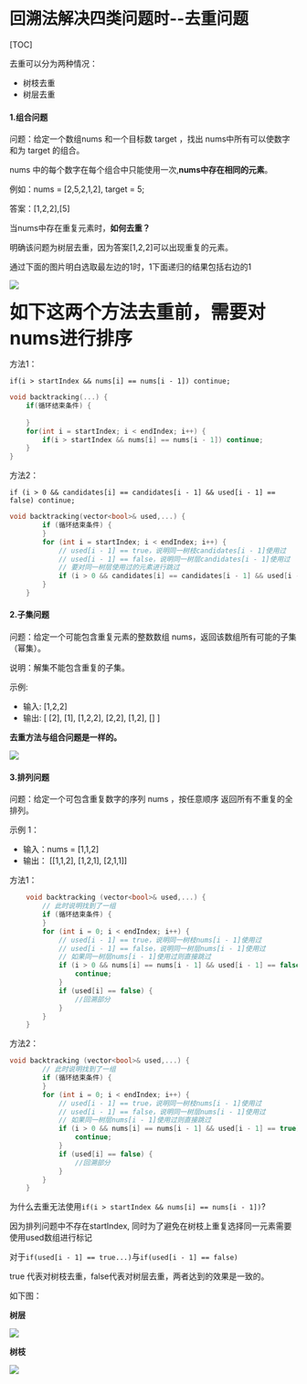 # 		回溯法解决四类问题时--去重问题

[TOC]

去重可以分为两种情况：

- 树枝去重
- 树层去重

#### 1.组合问题

问题：给定一个数组nums 和一个目标数 target ，找出 nums中所有可以使数字和为 target 的组合。

nums 中的每个数字在每个组合中只能使用一次,**nums中存在相同的元素**。

例如：nums = [2,5,2,1,2], target = 5;

答案：[1,2,2],[5]

当nums中存在重复元素时，**如何去重？**

明确该问题为树层去重，因为答案[1,2,2]可以出现重复的元素。

通过下面的图片明白选取最左边的1时，1下面递归的结果包括右边的1

![](https://camo.githubusercontent.com/19c848f21bf2791ae46871015f703b614fe19789da7cd68c9515a050266a8089/68747470733a2f2f636f64652d7468696e6b696e672d313235333835353039332e66696c652e6d7971636c6f75642e636f6d2f706963732f32303233303331303030303931382e706e67)

<font size = 6 >**如下这两个方法去重前，需要对nums进行排序**</font>

方法1：

`if(i > startIndex && nums[i] == nums[i - 1]) continue; `

```c++
void backtracking(...) {
    if(循环结束条件) {
        
    }
    for(int i = startIndex; i < endIndex; i++) {
        if(i > startIndex && nums[i] == nums[i - 1]) continue; 
    }
}
```

方法2：

`if (i > 0 && candidates[i] == candidates[i - 1] && used[i - 1] == false) continue;`

```c++
void backtracking(vector<bool>& used,...) {
        if (循环结束条件) {
        }
        for (int i = startIndex; i < endIndex; i++) {
            // used[i - 1] == true，说明同一树枝candidates[i - 1]使用过
            // used[i - 1] == false，说明同一树层candidates[i - 1]使用过
            // 要对同一树层使用过的元素进行跳过
            if (i > 0 && candidates[i] == candidates[i - 1] && used[i - 1] == false) continue;        
        }
    }

```

#### 2.子集问题

问题：给定一个可能包含重复元素的整数数组 nums，返回该数组所有可能的子集（幂集）。

说明：解集不能包含重复的子集。

示例:

- 输入: [1,2,2]
- 输出: [ [2], [1], [1,2,2], [2,2], [1,2], [] ]

**去重方法与组合问题是一样的。**

![](https://camo.githubusercontent.com/9bf54f50895f39143eb86212493192fd2785477ce470dd02f68b3eac1d524554/68747470733a2f2f636f64652d7468696e6b696e672d313235333835353039332e66696c652e6d7971636c6f75642e636f6d2f706963732f32303230313132343139353431313937372e706e67)

#### 3.排列问题

问题：给定一个可包含重复数字的序列 nums ，按任意顺序 返回所有不重复的全排列。

示例 1：

- 输入：nums = [1,1,2]
- 输出： [[1,1,2], [1,2,1], [2,1,1]]

方法1：

```c++
	void backtracking (vector<bool>& used,...) {
        // 此时说明找到了一组
        if (循环结束条件) {
        }
        for (int i = 0; i < endIndex; i++) {
            // used[i - 1] == true，说明同一树枝nums[i - 1]使用过
            // used[i - 1] == false，说明同一树层nums[i - 1]使用过
            // 如果同一树层nums[i - 1]使用过则直接跳过
            if (i > 0 && nums[i] == nums[i - 1] && used[i - 1] == false) {
                continue;
            }
            if (used[i] == false) {
         		//回溯部分
            }
        }
    }


```

方法2：

```c++
void backtracking (vector<bool>& used,...) {
        // 此时说明找到了一组
        if (循环结束条件) {
        }
        for (int i = 0; i < endIndex; i++) {
            // used[i - 1] == true，说明同一树枝nums[i - 1]使用过
            // used[i - 1] == false，说明同一树层nums[i - 1]使用过
            // 如果同一树层nums[i - 1]使用过则直接跳过
            if (i > 0 && nums[i] == nums[i - 1] && used[i - 1] == true) {
                continue;
            }
            if (used[i] == false) {
         		//回溯部分
            }
        }
    }
```

为什么去重无法使用`if(i > startIndex && nums[i] == nums[i - 1])`?

因为排列问题中不存在startIndex, 同时为了避免在树枝上重复选择同一元素需要使用used数组进行标记

对于`if(used[i - 1] == true...)`与`if(used[i - 1] == false)`

true 代表对树枝去重，false代表对树层去重，两者达到的效果是一致的。

如下图：

**树层**

![](https://camo.githubusercontent.com/d376a49f4a94ac97d3cf49210f27b85b3efbb4342bd9c43f54abf45ab83bdc9c/68747470733a2f2f636f64652d7468696e6b696e672d313235333835353039332e66696c652e6d7971636c6f75642e636f6d2f706963732f32303230313132343230313430363139322e706e67)

**树枝**

![](https://camo.githubusercontent.com/152d38ad66c1f7ef4e32e9ce709eb36132b721d94fb4cc37264c49d1825255bc/68747470733a2f2f636f64652d7468696e6b696e672d313235333835353039332e66696c652e6d7971636c6f75642e636f6d2f706963732f32303230313132343230313433313537312e706e67)